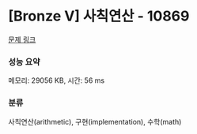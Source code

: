 # [Bronze V] 사칙연산 - 10869 

[문제 링크](https://www.acmicpc.net/problem/10869) 

### 성능 요약

메모리: 29056 KB, 시간: 56 ms

### 분류

사칙연산(arithmetic), 구현(implementation), 수학(math)

